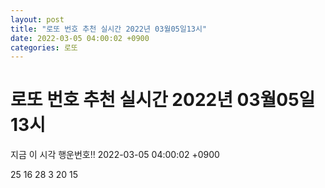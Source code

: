 ```yaml
---
layout: post
title: "로또 번호 추천 실시간 2022년 03월05일13시"
date: 2022-03-05 04:00:02 +0900
categories: 로또
---
```


# 로또 번호 추천 실시간 2022년 03월05일13시

지금 이 시각 행운번호!! 2022-03-05 04:00:02 +0900

 25  16  28  3  20  15 

